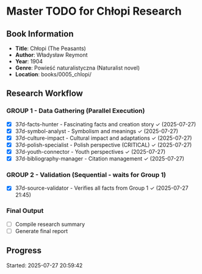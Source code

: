 # Master TODO for Chłopi Research

## Book Information
- **Title**: Chłopi (The Peasants)
- **Author**: Władysław Reymont
- **Year**: 1904
- **Genre**: Powieść naturalistyczna (Naturalist novel)
- **Location**: books/0005_chlopi/

## Research Workflow

### GROUP 1 - Data Gathering (Parallel Execution)
- [x] 37d-facts-hunter - Fascinating facts and creation story ✓ (2025-07-27)
- [x] 37d-symbol-analyst - Symbolism and meanings ✓ (2025-07-27)
- [x] 37d-culture-impact - Cultural impact and adaptations ✓ (2025-07-27)
- [x] 37d-polish-specialist - Polish perspective (CRITICAL) ✓ (2025-07-27)
- [x] 37d-youth-connector - Youth perspectives ✓ (2025-07-27)
- [x] 37d-bibliography-manager - Citation management ✓ (2025-07-27)

### GROUP 2 - Validation (Sequential - waits for Group 1)
- [x] 37d-source-validator - Verifies all facts from Group 1 ✓ (2025-07-27 21:45)

### Final Output
- [ ] Compile research summary
- [ ] Generate final report

## Progress
Started: 2025-07-27 20:59:42
